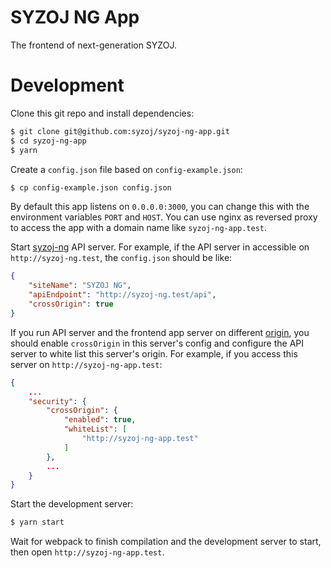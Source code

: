 # SYZOJ NG App
The frontend of next-generation SYZOJ.

# Development
Clone this git repo and install dependencies:

```bash
$ git clone git@github.com:syzoj/syzoj-ng-app.git
$ cd syzoj-ng-app
$ yarn
```

Create a `config.json` file based on `config-example.json`:

```bash
$ cp config-example.json config.json
```

By default this app listens on `0.0.0.0:3000`, you can change this with the environment variables `PORT` and `HOST`. You can use nginx as reversed proxy to access the app with a domain name like `syzoj-ng-app.test`.

Start [syzoj-ng](https://github.com/syzoj/syzoj-ng) API server. For example, if the API server in accessible on `http://syzoj-ng.test`, the `config.json` should be like:

```json
{
    "siteName": "SYZOJ NG",
    "apiEndpoint": "http://syzoj-ng.test/api",
    "crossOrigin": true
}
```

If you run API server and the frontend app server on different [origin](https://developer.mozilla.org/en-US/docs/Web/HTTP/CORS), you should enable `crossOrigin` in this server's config and configure the API server to white list this server's origin. For example, if you access this server on `http://syzoj-ng-app.test`:

```json
{
    ...
    "security": {
        "crossOrigin": {
            "enabled": true,
            "whiteList": [
                "http://syzoj-ng-app.test"
            ]
        },
        ...
    }
}
```

Start the development server:

```bash
$ yarn start
```

Wait for webpack to finish compilation and the development server to start, then open `http://syzoj-ng-app.test`.
